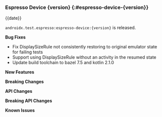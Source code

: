 ### Espresso Device {version} {:#espresso-device-{version}}

{{date}}

`androidx.test.espresso:espresso-device:{version}` is released.

**Bug Fixes**

* Fix DisplaySizeRule not consistently restoring to original emulator state for
 failing tests
* Support using DisplaySizeRule without an activity in the resumed state
* Update build toolchain to bazel 7.5 and kotlin 2.1.0

**New Features**

**Breaking Changes**

**API Changes**

**Breaking API Changes**

**Known Issues**

